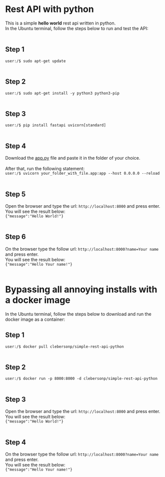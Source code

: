 # Rest API with python
This is a simple **hello world** rest api written in python.
<br>
In the Ubuntu terminal, follow the steps below to run and test the API:
<br>
<br>
## Step 1
`user:/$ sudo apt-get update`
<br>
<br>
## Step 2
`user:/$ sudo apt-get install -y python3 python3-pip`
<br>
<br>
## Step 3
`user:/$ pip install fastapi uvicorn[standard]`
<br>
<br>
## Step 4
Download the [app.py](https://github.com/clebersonp/simple-rest-api-python/blob/main/app.py) file and paste it in the folder of your choice.
<br>
<br>
After that, run the following statement:
<br>
`user:/$ uvicorn your_folder_with_file.app:app --host 0.0.0.0 --reload`
<br>
<br>
## Step 5
Open the browser and type the url: `http://localhost:8000` and press enter.
<br>
You will see the result below:
<br>
`{"message":"Hello World!"}`
<br>
<br>
## Step 6
On the browser type the follow url: `http://localhost:8000?name=Your name` and press enter.
<br>
You will see the result below:
<br>
`{"message":"Hello Your name!"}`
<br>
<br>
# Bypassing all annoying installs with a docker image
In the Ubuntu terminal, follow the steps below to download and run the docker image as a container:
<br>
## Step 1
`user:/$ docker pull clebersonp/simple-rest-api-python`
<br>
<br>
## Step 2
`user:/$ docker run -p 8000:8000 -d clebersonp/simple-rest-api-python`
<br>
<br>
## Step 3
Open the browser and type the url: `http://localhost:8000` and press enter.
<br>
You will see the result below:
<br>
`{"message":"Hello World!"}`
<br>
<br>
## Step 4
On the browser type the follow url: `http://localhost:8000?name=Your name` and press enter.
<br>
You will see the result below:
<br>
`{"message":"Hello Your name!"}`
